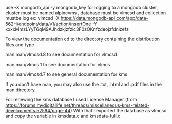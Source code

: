 use -X mongodb_api -y mongodb_key for logging to a mongodb cluster,
cluster must be named alpinevms , database must be vlmcsd and collection mustbe log
ex: vlmcsd -X https://data.mongodb-api.com/app/data-562H/endpoint/data/v1/action/insertOne -Y xxxxMmzLYyT6qM9AJhdzkjzfzic3F0zOKnfzdeojzfdnizefz  

To view the documentation cd to the directory containing the distribution
files and type

man man/vlmcsd.8
	to see documentation for vlmcsd

man man/vlmcs.1
	to see documentation for vlmcs

man man/vlmcsd.7
	to see general documentation for kms

If you don't have man, you may also use the .txt, .html and .pdf files
in the man directory

For renewing the kms database I used License Manager (from https://forums.mydigitallife.net/threads/miscellaneous-kms-related-developments.52594/page-44)
With that I exported the database as vlmcsd and copy the variable in  kmsdata.c and kmsdata-full.c

